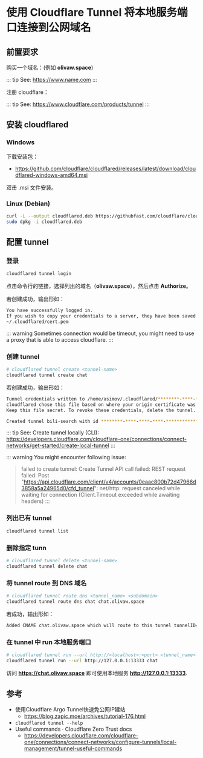 # 使用 Cloudflare Tunnel 将本地服务端口连接到公网域名
## 前置要求

购买一个域名：(例如 **olivaw.space**)

::: tip See: https://www.name.com
:::

注册 cloudflare：

::: tip See: https://www.cloudflare.com/products/tunnel
:::

## 安装 cloudflared

### Windows

下载安装包：
- https://github.com/cloudflare/cloudflared/releases/latest/download/cloudflared-windows-amd64.msi

双击 .msi 文件安装。

### Linux (Debian)

```sh
curl -L --output cloudflared.deb https://githubfast.com/cloudflare/cloudflared/releases/latest/download/cloudflared-linux-amd64.deb
sudo dpkg -i cloudflared.deb
```

## 配置 tunnel

### 登录

```sh
cloudflared tunnel login
```

点击命令行的链接，选择列出的域名（**olivaw.space**），然后点击 **Authorize**。

若创建成功，输出形如：

```sh
You have successfully logged in.
If you wish to copy your credentials to a server, they have been saved to:
~/.cloudflared/cert.pem
```

::: warning Sometimes connection would be timeout, you might need to use a proxy that is able to access cloudflare.
:::

### 创建 tunnel

```sh
# cloudflared tunnel create <tunnel-name>
cloudflared tunnel create chat
```

若创建成功，输出形如：

```sh
Tunnel credentials written to /home/asimov/.cloudflared/********-****-****-****-************.json.
cloudflared chose this file based on where your origin certificate was found.
Keep this file secret. To revoke these credentials, delete the tunnel.

Created tunnel bili-search with id ********-****-****-****-************
```

::: tip See: Create tunnel locally (CLI):
https://developers.cloudflare.com/cloudflare-one/connections/connect-networks/get-started/create-local-tunnel
:::

::: warning You might encounter following issue:
> failed to create tunnel: Create Tunnel API call failed: REST request failed: Post "https://api.cloudflare.com/client/v4/accounts/0eaac800b72d47966d3858a5a24965d0/cfd_tunnel": net/http: request canceled while waiting for connection (Client.Timeout exceeded while awaiting headers)
:::

### 列出已有 tunnel

```sh
cloudflared tunnel list
```

### 删除指定 tunn
  
```sh
# cloudflared tunnel delete <tunnel-name>
cloudflared tunnel delete chat
```

### 将 tunnel route 到 DNS 域名

```sh
# cloudflared tunnel route dns <tunnel_name> <subdomain>
cloudflared tunnel route dns chat chat.olivaw.space
```

若成功，输出形如：

```sh
Added CNAME chat.olivaw.space which will route to this tunnel tunnelID=********-****-****-****-************
```

### 在 tunnel 中 run 本地服务端口

```sh
# cloudflared tunnel run --url http://<localhost>:<port> <tunnel_name>
cloudflared tunnel run --url http://127.0.0.1:13333 chat
```

访问 **https://chat.olivaw.space** 即可使用本地服务 **http://127.0.0.1:13333**.


## 参考

* 使用Cloudflare Argo Tunnel快速免公网IP建站
  * https://blog.zapic.moe/archives/tutorial-176.html
* `cloudflared tunnel --help`
* Useful commands · Cloudflare Zero Trust docs
  * https://developers.cloudflare.com/cloudflare-one/connections/connect-networks/configure-tunnels/local-management/tunnel-useful-commands